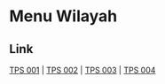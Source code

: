 # Menu Wilayah

## Link

[TPS 001](https://github.com/gigit-pemilu/pemilu-2024-17-bengkulu/tree/main/pileg-dpr/hitung-suara/sub/17-bengkulu/sub/02-rejang-lebong/sub/10-bermani-ulu/sub/2021-tebat-pulau/sub/001-tps)
 | 
[TPS 002](https://github.com/gigit-pemilu/pemilu-2024-17-bengkulu/tree/main/pileg-dpr/hitung-suara/sub/17-bengkulu/sub/02-rejang-lebong/sub/10-bermani-ulu/sub/2021-tebat-pulau/sub/002-tps)
 | 
[TPS 003](https://github.com/gigit-pemilu/pemilu-2024-17-bengkulu/tree/main/pileg-dpr/hitung-suara/sub/17-bengkulu/sub/02-rejang-lebong/sub/10-bermani-ulu/sub/2021-tebat-pulau/sub/003-tps)
 | 
[TPS 004](https://github.com/gigit-pemilu/pemilu-2024-17-bengkulu/tree/main/pileg-dpr/hitung-suara/sub/17-bengkulu/sub/02-rejang-lebong/sub/10-bermani-ulu/sub/2021-tebat-pulau/sub/004-tps)

